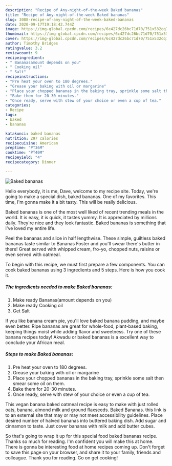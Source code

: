```yaml
---
description: "Recipe of Any-night-of-the-week Baked bananas"
title: "Recipe of Any-night-of-the-week Baked bananas"
slug: 3088-recipe-of-any-night-of-the-week-baked-bananas
date: 2020-09-17T19:18:42.744Z
image: https://img-global.cpcdn.com/recipes/6c427dc26bc71d70/751x532cq70/baked-bananas-recipe-main-photo.jpg
thumbnail: https://img-global.cpcdn.com/recipes/6c427dc26bc71d70/751x532cq70/baked-bananas-recipe-main-photo.jpg
cover: https://img-global.cpcdn.com/recipes/6c427dc26bc71d70/751x532cq70/baked-bananas-recipe-main-photo.jpg
author: Timothy Bridges
ratingvalue: 3.2
reviewcount: 9
recipeingredient:
- " Bananasamount depends on you"
- " Cooking oil"
- " Salt"
recipeinstructions:
- "Pre heat your oven to 180 degrees."
- "Grease your baking with oil or margarine"
- "Place your chopped bananas in the baking tray, sprinkle some salt then smear some oil on them."
- "Bake them for 20-30 minutes."
- "Once ready, serve with stew of your choice or even a cup of tea."
categories:
- Recipe
tags:
- baked
- bananas

katakunci: baked bananas 
nutrition: 297 calories
recipecuisine: American
preptime: "PT36M"
cooktime: "PT40M"
recipeyield: "4"
recipecategory: Dinner

---
```



![Baked bananas](https://img-global.cpcdn.com/recipes/6c427dc26bc71d70/751x532cq70/baked-bananas-recipe-main-photo.jpg)

Hello everybody, it is me, Dave, welcome to my recipe site. Today, we're going to make a special dish, baked bananas. One of my favorites. This time, I'm gonna make it a bit tasty. This will be really delicious.

Baked bananas is one of the most well liked of recent trending meals in the world. It is easy, it is quick, it tastes yummy. It is appreciated by millions daily. They're nice and they look fantastic. Baked bananas is something that I've loved my entire life.

Peel the bananas and slice in half lengthwise. These simple, guiltless baked bananas taste similar to Bananas Foster and you&#39;ll swear there&#39;s butter in there! Great served with whipped cream, fro-yo, chopped nuts, raisins or even served with oatmeal.


To begin with this recipe, we must first prepare a few components. You can cook baked bananas using 3 ingredients and 5 steps. Here is how you cook it.

<!--inarticleads1-->

##### The ingredients needed to make Baked bananas:

1. Make ready  Bananas(amount depends on you)
1. Make ready  Cooking oil
1. Get  Salt


If you like banana cream pie, you&#39;ll love baked banana pudding, and maybe even better. Ripe bananas are great for whole-food, plant-based baking, keeping things moist while adding flavor and sweetness. Try one of these banana recipes today! Akwadu or baked bananas is a excellent way to conclude your African meal. 

<!--inarticleads2-->

##### Steps to make Baked bananas:

1. Pre heat your oven to 180 degrees.
1. Grease your baking with oil or margarine
1. Place your chopped bananas in the baking tray, sprinkle some salt then smear some oil on them.
1. Bake them for 20-30 minutes.
1. Once ready, serve with stew of your choice or even a cup of tea.


This vegan banana baked oatmeal recipe is easy to make with just rolled oats, banana, almond milk and ground flaxseeds. Baked Bananas. this link is to an external site that may or may not meet accessibility guidelines. Place desired number of halved bananas into buttered baking dish. Add sugar and cinnamon to taste. Just cover bananas with milk and add butter cubes. 

So that's going to wrap it up for this special food baked bananas recipe. Thanks so much for reading. I'm confident you will make this at home. There is gonna be interesting food at home recipes coming up. Don't forget to save this page on your browser, and share it to your family, friends and colleague. Thank you for reading. Go on get cooking!
